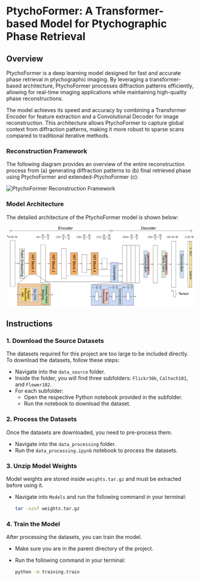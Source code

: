 # PtychoFormer: A Transformer-based Model for Ptychographic Phase Retrieval

## Overview

PtychoFormer is a deep learning model designed for fast and accurate phase retrieval in ptychographic imaging. By leveraging a transformer-based architecture, PtychoFormer processes diffraction patterns efficiently, allowing for real-time imaging applications while maintaining high-quality phase reconstructions. 

The model achieves its speed and accuracy by combining a Transformer Encoder for feature extraction and a Convolutional Decoder for image reconstruction. This architecture allows PtychoFormer to capture global context from diffraction patterns, making it more robust to sparse scans compared to traditional iterative methods.

### Reconstruction Framework

The following diagram provides an overview of the entire reconstruction process from (a) generating diffraction patterns to (b) final retrieved phase using PtychoFormer  and extended-PtychoFormer (c):

![PtychoFormer Reconstruction Framework](./overview.svg)

### Model Architecture

The detailed architecture of the PtychoFormer model is shown below:

![PtychoFormer Model Architecture](./Model_Architecture.svg)

## Instructions

### 1. Download the Source Datasets
The datasets required for this project are too large to be included directly. To download the datasets, follow these steps:

- Navigate into the `data_source` folder.
- Inside the folder, you will find three subfolders: `Flickr30k`, `Caltech101`, and `Flower102`.
- For each subfolder:
  - Open the respective Python notebook provided in the subfolder.
  - Run the notebook to download the dataset.

### 2. Process the Datasets
Once the datasets are downloaded, you need to pre-process them.

- Navigate into the `data_processing` folder.
- Run the `data_processing.ipynb` notebook to process the datasets.

### 3. Unzip Model Weights
Model weights are stored inside `weights.tar.gz` and must be extracted before using it.

- Navigate into `Models` and run the following command in your terminal:

  ```bash
  tar -xzvf weights.tar.gz

### 4. Train the Model
After processing the datasets, you can train the model.

- Make sure you are in the parent directory of the project.
- Run the following command in your terminal:

  ```bash
  python -m training.train
